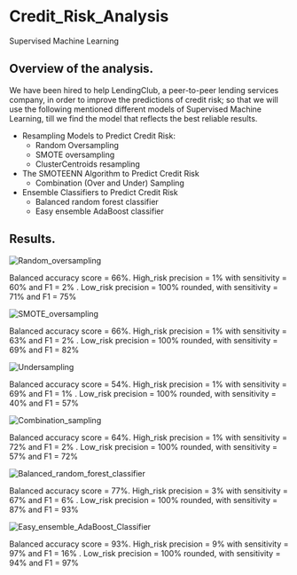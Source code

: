 # Credit_Risk_Analysis
Supervised Machine Learning

## Overview of the analysis.

We have been hired to help LendingClub, a peer-to-peer lending services company, in order to improve the predictions of credit risk; so that we will use the following mentioned different models of Supervised Machine Learning, till we find the model that reflects the best reliable results. 

- Resampling Models to Predict Credit Risk: 
  - Random Oversampling
  - SMOTE oversampling
  - ClusterCentroids resampling
- The SMOTEENN Algorithm to Predict Credit Risk
  - Combination (Over and Under) Sampling
- Ensemble Classifiers to Predict Credit Risk
  - Balanced random forest classifier
  - Easy ensemble AdaBoost classifier
  
## Results.


![Random_oversampling](https://user-images.githubusercontent.com/90433064/151721751-4fb9350f-a644-4630-a7fc-9867338d35a1.png)

Balanced accuracy score = 66%.
High_risk precision = 1% with sensitivity = 60% and F1 = 2% .
Low_risk precision = 100% rounded, with sensitivity = 71% and F1 = 75%

![SMOTE_oversampling](https://user-images.githubusercontent.com/90433064/151721761-840e156b-03ae-48fd-a181-b7cacecda202.png)

Balanced accuracy score = 66%.
High_risk precision = 1% with sensitivity = 63% and F1 = 2% .
Low_risk precision = 100% rounded, with sensitivity = 69% and F1 = 82%

![Undersampling](https://user-images.githubusercontent.com/90433064/151721766-445aead1-835d-4dc6-924e-570b3e3adb6a.png)

Balanced accuracy score = 54%.
High_risk precision = 1% with sensitivity = 69% and F1 = 1% .
Low_risk precision = 100% rounded, with sensitivity = 40% and F1 = 57%

![Combination_sampling](https://user-images.githubusercontent.com/90433064/151721790-9fd6d191-525d-40ee-958f-e34000a98265.png)

Balanced accuracy score = 64%.
High_risk precision = 1% with sensitivity = 72% and F1 = 2% .
Low_risk precision = 100% rounded, with sensitivity = 57% and F1 = 72%

![Balanced_random_forest_classifier](https://user-images.githubusercontent.com/90433064/151721817-1082c078-655b-4116-b45b-0f7f5bb9968f.png)

Balanced accuracy score = 77%.
High_risk precision = 3% with sensitivity = 67% and F1 = 6% .
Low_risk precision = 100% rounded, with sensitivity = 87% and F1 = 93%

![Easy_ensemble_AdaBoost_Classifier](https://user-images.githubusercontent.com/90433064/151721822-7f42a6a9-8aa5-4eda-89ab-8ab9bf8ea768.png)

Balanced accuracy score = 93%.
High_risk precision = 9% with sensitivity = 97% and F1 = 16% .
Low_risk precision = 100% rounded, with sensitivity = 94% and F1 = 97%

